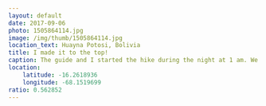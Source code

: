 ```yaml
---
layout: default
date: 2017-09-06
photo: 1505864114.jpg
image: /img/thumb/1505864114.jpg
location_text: Huayna Potosi, Bolivia
title: I made it to the top!
caption: The guide and I started the hike during the night at 1 am. We turned off the headlamps and climbed up only using the moon light. Needless to say it was extremely beautiful but at the same time... so hard! It took me 5h 30min to reach the summit, breathless and very tired... but hey baby!! 6088 meters above sea level ! WOW
location:
    latitude: -16.2618936
    longitude: -68.1519699
ratio: 0.562852
---
```

